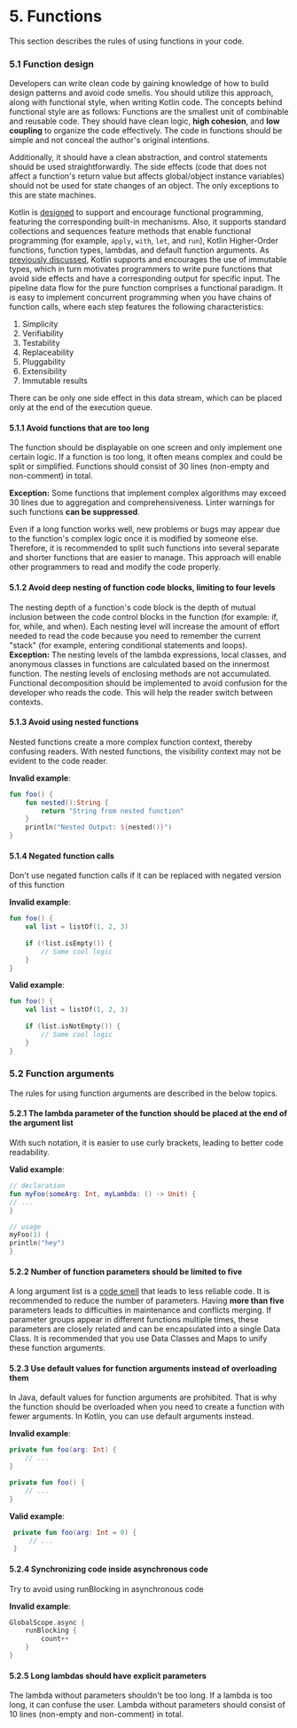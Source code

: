 # <a name="c5"></a> 5. Functions
This section describes the rules of using functions in your code.
<!-- =============================================================================== -->
### <a name="c5.1"></a> 5.1 Function design
Developers can write clean code by gaining knowledge of how to build design patterns and avoid code smells.
You should utilize this approach, along with functional style, when writing Kotlin code. 
The concepts behind functional style are as follows: 
Functions are the smallest unit of combinable and reusable code.
They should have clean logic, **high cohesion**, and **low coupling** to organize the code effectively.
The code in functions should be simple and not conceal the author's original intentions.

Additionally, it should have a clean abstraction, and control statements should be used straightforwardly.
The side effects (code that does not affect a function's return value but affects global/object instance variables) should not be used for state changes of an object.
The only exceptions to this are state machines.

Kotlin is [designed](https://www.slideshare.net/abreslav/whos-more-functional-kotlin-groovy-scala-or-java) to support and encourage functional programming, featuring the corresponding built-in mechanisms.
Also, it supports standard collections and sequences feature methods that enable functional programming (for example, `apply`, `with`, `let`, and `run`), Kotlin Higher-Order functions, function types, lambdas, and default function arguments.
As [previously discussed](#r4.1.3), Kotlin supports and encourages the use of immutable types, which in turn motivates programmers to write pure functions that avoid side effects and have a corresponding output for specific input. 
The pipeline data flow for the pure function comprises a functional paradigm. It is easy to implement concurrent programming when you have chains of function calls, where each step features the following characteristics:
1.	Simplicity
2.	Verifiability
3.	Testability
4.	Replaceability
5.	Pluggability
6.	Extensibility
7.	Immutable results

There can be only one side effect in this data stream, which can be placed only at the end of the execution queue.

#### <a name="r5.1.1"></a> 5.1.1 Avoid functions that are too long 

The function should be displayable on one screen and only implement one certain logic.
If a function is too long, it often means complex and could be split or simplified. Functions should consist of 30 lines (non-empty and non-comment) in total.

**Exception:** Some functions that implement complex algorithms may exceed 30 lines due to aggregation and comprehensiveness.
Linter warnings for such functions **can be suppressed**. 

Even if a long function works well, new problems or bugs may appear due to the function's complex logic once it is modified by someone else.
Therefore, it is recommended to split such functions into several separate and shorter functions that are easier to manage.
This approach will enable other programmers to read and modify the code properly.
#### <a name="r5.1.2"></a> 5.1.2 Avoid deep nesting of function code blocks, limiting to four levels

The nesting depth of a function's code block is the depth of mutual inclusion between the code control blocks in the function (for example: if, for, while, and when).
Each nesting level will increase the amount of effort needed to read the code because you need to remember the current "stack" (for example, entering conditional statements and loops). 
**Exception:** The nesting levels of the lambda expressions, local classes, and anonymous classes in functions are calculated based on the innermost function. The nesting levels of enclosing methods are not accumulated.
Functional decomposition should be implemented to avoid confusion for the developer who reads the code.
This will help the reader switch between contexts.

#### <a name="r5.1.3"></a> 5.1.3 Avoid using nested functions
Nested functions create a more complex function context, thereby confusing readers.
With nested functions, the visibility context may not be evident to the code reader.

**Invalid example**:
```kotlin
fun foo() { 
    fun nested():String { 
        return "String from nested function" 
    } 
    println("Nested Output: ${nested()}") 
} 
```  
#### <a name="r5.1.4"></a> 5.1.4 Negated function calls
Don't use negated function calls if it can be replaced with negated version of this function

**Invalid example**:
```kotlin
fun foo() { 
    val list = listOf(1, 2, 3)
  
    if (!list.isEmpty()) {
        // Some cool logic
    }
} 
``` 

**Valid example**:
```kotlin
fun foo() { 
    val list = listOf(1, 2, 3)
  
    if (list.isNotEmpty()) {
        // Some cool logic
    }
} 
``` 

<!-- =============================================================================== -->
### <a name="c5.2"></a> 5.2 Function arguments
The rules for using function arguments are described in the below topics.
#### <a name="r5.2.1"></a> 5.2.1 The lambda parameter of the function should be placed at the end of the argument list

With such notation, it is easier to use curly brackets, leading to better code readability.

**Valid example**:
```kotlin
// declaration
fun myFoo(someArg: Int, myLambda: () -> Unit) {
// ...
}

// usage
myFoo(1) { 
println("hey")
}
```

#### <a name="r5.2.2"></a> 5.2.2 Number of function parameters should be limited to five

A long argument list is a [code smell](https://en.wikipedia.org/wiki/Code_smell) that leads to less reliable code.
It is recommended to reduce the number of parameters. Having **more than five** parameters leads to difficulties in maintenance and conflicts merging.
If parameter groups appear in different functions multiple times, these parameters are closely related and can be encapsulated into a single Data Class.
It is recommended that you use Data Classes and Maps to unify these function arguments.

#### <a name="r5.2.3"></a> 5.2.3 Use default values for function arguments instead of overloading them
In Java, default values for function arguments are prohibited. That is why the function should be overloaded when you need to create a function with fewer arguments.
In Kotlin, you can use default arguments instead.

**Invalid example**:
```kotlin
private fun foo(arg: Int) {
    // ...
}

private fun foo() {
    // ...
}
``` 

**Valid example**:
```kotlin
 private fun foo(arg: Int = 0) {
     // ...
 }
``` 
#### <a name="r5.2.4"></a> 5.2.4 Synchronizing code inside asynchronous code
Try to avoid using runBlocking in asynchronous code

**Invalid example**:
```kotlin
GlobalScope.async {
    runBlocking {
        count++
    }   
}
```
#### <a name="r5.2.5"></a> 5.2.5 Long lambdas should have explicit parameters
The lambda without parameters shouldn't be too long.
If a lambda is too long, it can confuse the user. Lambda without parameters should consist of 10 lines (non-empty and non-comment) in total.
